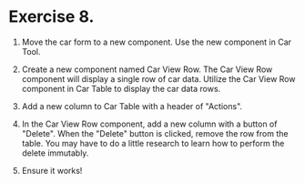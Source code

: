 # Exercise 8.

1. Move the car form to a new component. Use the new component in Car Tool.

2. Create a new component named Car View Row. The Car View Row component will display a single row of car data. Utilize the Car View Row component in Car Table to display the car data rows.

3. Add a new column to Car Table with a header of "Actions".

4. In the Car View Row component, add a new column with a button of "Delete". When the "Delete" button is clicked, remove the row from the table. You may have to do a little research to learn how to perform the delete immutably.

5. Ensure it works!